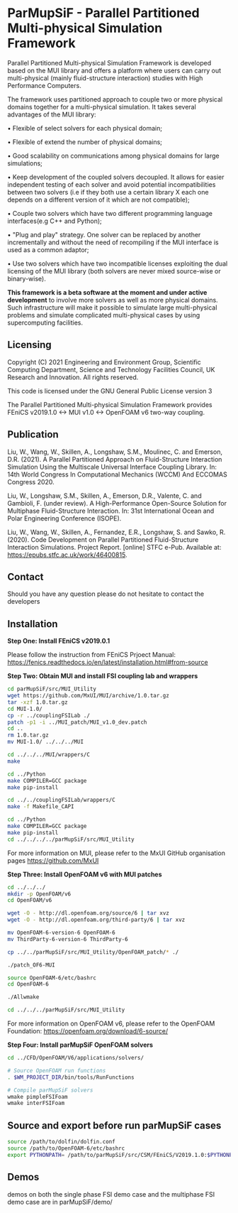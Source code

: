 # ParMupSiF - Parallel Partitioned Multi-physical Simulation Framework

Parallel Partitioned Multi-physical Simulation Framework is developed based on the MUI library and offers a platform where users can carry out multi-physical (mainly fluid-structure interaction) studies with High Performance Computers.

The framework uses partitioned approach to couple two or more physical domains together for a multi-physical simulation. It takes several advantages of the MUI library:

• Flexible of select solvers for each physical domain;

• Flexible of extend the number of physical domains;

• Good scalability on communications among physical domains for large simulations;

• Keep development of the coupled solvers decoupled. It allows for easier independent testing of each solver and avoid potential incompatibilities between two solvers (i.e if they both use a certain library X each one depends on a different version of it which are not compatible);

• Couple two solvers which have two different programming language interfaces(e.g C++ and Python);

• "Plug and play" strategy. One solver can be replaced by another incrementally and without the need of recompiling if the MUI interface is used as a common adaptor;

• Use two solvers which have two incompatible licenses exploiting the dual licensing of the MUI library (both solvers are never mixed source-wise or binary-wise).

**This framework is a beta software at the moment and under active development** to involve more solvers as well as more physical domains. Such infrastructure will make it possible to simulate large multi-physical problems and simulate complicated multi-physical cases by using supercomputing facilities.

## Licensing

Copyright (C) 2021 Engineering and Environment Group, Scientific Computing Department, Science and Technology Facilities Council, UK Research and Innovation. All rights reserved.

This code is licensed under the GNU General Public License version 3

The Parallel Partitioned Multi-physical Simulation Framework provides FEniCS v2019.1.0 <-> MUI v1.0 <-> OpenFOAM v6 two-way coupling.

## Publication

Liu, W., Wang, W., Skillen, A., Longshaw, S.M., Moulinec, C. and Emerson, D.R. (2021). A Parallel Partitioned Approach on Fluid-Structure Interaction Simulation Using the Multiscale Universal Interface Coupling Library. In: 14th World Congress In Computational Mechanics (WCCM) And ECCOMAS Congress 2020.

Liu, W., Longshaw, S.M., Skillen, A., Emerson, D.R., Valente, C. and Gambioli, F. (under review). A High-Performance Open-Source Solution for Multiphase Fluid-Structure Interaction. In: 31st International Ocean and Polar Engineering Conference (ISOPE).

Liu, W., Wang, W., Skillen, A., Fernandez, E.R., Longshaw, S. and Sawko, R. (2020). Code Development on Parallel Partitioned Fluid-Structure Interaction Simulations. Project Report. [online] STFC e-Pub. Available at: https://epubs.stfc.ac.uk/work/46400815.

## Contact

Should you have any question please do not hesitate to contact the developers

## Installation

**Step One: Install FEniCS v2019.0.1**

Please follow the instruction from FEniCS Prjoect Manual: https://fenics.readthedocs.io/en/latest/installation.html#from-source

**Step Two: Obtain MUI and install FSI coupling lab and wrappers**

```bash
cd parMupSiF/src/MUI_Utility
wget https://github.com/MxUI/MUI/archive/1.0.tar.gz
tar -xzf 1.0.tar.gz
cd MUI-1.0/
cp -r ../couplingFSILab ./
patch -p1 -i ../MUI_patch/MUI_v1.0_dev.patch
cd ..
rm 1.0.tar.gz
mv MUI-1.0/ ../../../MUI

cd ../../../MUI/wrappers/C
make

cd ../Python
make COMPILER=GCC package
make pip-install

cd ../../couplingFSILab/wrappers/C
make -f Makefile_CAPI

cd ../Python
make COMPILER=GCC package
make pip-install
cd ../../../../parMupSiF/src/MUI_Utility
```

For more information on MUI, please refer to the MxUI GitHub organisation pages https://github.com/MxUI

**Step Three: Install OpenFOAM v6 with MUI patches**

```bash
cd ../../../
mkdir -p OpenFOAM/v6
cd OpenFOAM/v6

wget -O - http://dl.openfoam.org/source/6 | tar xvz
wget -O - http://dl.openfoam.org/third-party/6 | tar xvz

mv OpenFOAM-6-version-6 OpenFOAM-6
mv ThirdParty-6-version-6 ThirdParty-6

cp ../../parMupSiF/src/MUI_Utility/OpenFOAM_patch/* ./

./patch_OF6-MUI

source OpenFOAM-6/etc/bashrc
cd OpenFOAM-6

./Allwmake

cd ../../../parMupSiF/src/MUI_Utility
```
For more information on OpenFOAM v6, please refer to the OpenFOAM Foundation: https://openfoam.org/download/6-source/

**Step Four: Install parMupSiF OpenFOAM solvers**

```bash
cd ../CFD/OpenFOAM/V6/applications/solvers/

# Source OpenFOAM run functions
. $WM_PROJECT_DIR/bin/tools/RunFunctions

# Compile parMupSiF solvers
wmake pimpleFSIFoam
wmake interFSIFoam
```

## Source and export before run parMupSiF cases

```bash
source /path/to/dolfin/dolfin.conf
source /path/to/OpenFOAM-6/etc/bashrc
export PYTHONPATH= /path/to/parMupSiF/src/CSM/FEniCS/V2019.1.0:$PYTHONPATH
```

## Demos

demos on both the single phase FSI demo case and the multiphase FSI demo case are in parMupSiF/demo/